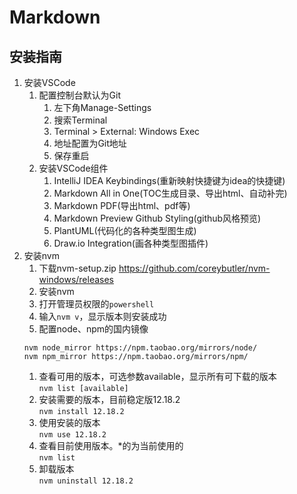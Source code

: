 # Markdown
## 安装指南
1. 安装VSCode
   1. 配置控制台默认为Git
      1. 左下角Manage-Settings
      2. 搜索Terminal
      3. Terminal > External: Windows Exec
      4. 地址配置为Git地址
      5. 保存重启
   2. 安装VSCode组件
      1. IntelliJ IDEA Keybindings(重新映射快捷键为idea的快捷键)
      2. Markdown All in One(TOC生成目录、导出html、自动补完)
      3. Markdown PDF(导出html、pdf等)
      4. Markdown Preview Github Styling(github风格预览)
      5. PlantUML(代码化的各种类型图生成)
      6. Draw.io Integration(画各种类型图插件)
2. 安装nvm
   1. 下载nvm-setup.zip https://github.com/coreybutler/nvm-windows/releases
   2. 安装nvm
   3. 打开管理员权限的`powershell`
   4. 输入`nvm v`，显示版本则安装成功
   5. 配置node、npm的国内镜像
   ```
   nvm node_mirror https://npm.taobao.org/mirrors/node/
   nvm npm_mirror https://npm.taobao.org/mirrors/npm/
   ```
   1. 查看可用的版本，可选参数available，显示所有可下载的版本  
   `nvm list [available]`
   1. 安装需要的版本，目前稳定版12.18.2  
   `nvm install 12.18.2`
   1. 使用安装的版本  
   `nvm use 12.18.2`
   1. 查看目前使用版本。*的为当前使用的  
   `nvm list`
   1.  卸载版本  
   `nvm uninstall 12.18.2`